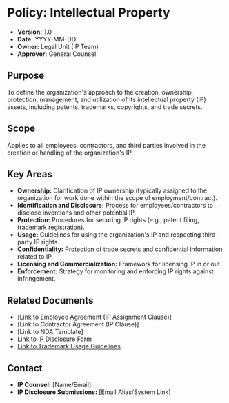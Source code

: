 # Policy: Intellectual Property

*   **Version:** 1.0
*   **Date:** YYYY-MM-DD
*   **Owner:** Legal Unit (IP Team)
*   **Approver:** General Counsel

## Purpose

To define the organization's approach to the creation, ownership, protection, management, and utilization of its intellectual property (IP) assets, including patents, trademarks, copyrights, and trade secrets.

## Scope

Applies to all employees, contractors, and third parties involved in the creation or handling of the organization's IP.

## Key Areas

*   **Ownership:** Clarification of IP ownership (typically assigned to the organization for work done within the scope of employment/contract).
*   **Identification and Disclosure:** Process for employees/contractors to disclose inventions and other potential IP.
*   **Protection:** Procedures for securing IP rights (e.g., patent filing, trademark registration).
*   **Usage:** Guidelines for using the organization's IP and respecting third-party IP rights.
*   **Confidentiality:** Protection of trade secrets and confidential information related to IP.
*   **Licensing and Commercialization:** Framework for licensing IP in or out.
*   **Enforcement:** Strategy for monitoring and enforcing IP rights against infringement.

## Related Documents

*   [Link to Employee Agreement (IP Assignment Clause)]
*   [Link to Contractor Agreement (IP Clause)]
*   [Link to NDA Template]
*   [Link to IP Disclosure Form](../IntellectualProperty/DisclosureForm.md)
*   [Link to Trademark Usage Guidelines](../IntellectualProperty/Trademarks/UsageGuidelines.md)

## Contact

*   **IP Counsel:** [Name/Email]
*   **IP Disclosure Submissions:** [Email Alias/System Link] 